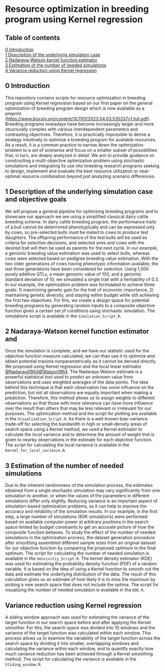 
# Resource optimization in breeding program using Kernel regression
## Table of contents
[0 Introduction](https://github.com/AHassanpour88/Beyond_Scenario_MoBPSopti/edit/main/README.md#0-introduction) <br />
[1 Description of the underlying simulation case](https://github.com/AHassanpour88/Beyond_Scenario_MoBPSopti/edit/main/README.md#1-Simulation_Script) <br />
[2 Nadaraya-Watson kernel function estimator](https://github.com/AHassanpour88/Beyond_Scenario_MoBPSopti/edit/main/README.md#2-Visualization_Script) <br />
[3 Estimation of the number of needed simulations](https://github.com/AHassanpour88/Beyond_Scenario_MoBPSopti/edit/main/README.md#3-Sensivitiy_Script) <br />
[4 Variance reduction using Kernel regression](https://github.com/AHassanpour88/Beyond_Scenario_MoBPSopti/edit/main/README.md#4-Sliding_window) <br />

## 0 Introduction
This repository contains scripts for resource optimization in breeding program using Kernel regression based on our first paper on the general optimization of breeding program design which is now available as a preprint (https://www.biorxiv.org/content/10.1101/2023.04.03.535337v1.full.pdf). Breeding programs nowadays have become increasingly larger and more structurally complex with various interdependent parameters and contrasting objectives. Therefore, it is practically impossible to derive a strategy intuitively to optimize a breeding program for available resources. As a result, it is a common practice to narrow down the optimization problem to a set of scenarios and focus on a smaller subset of possibilities that, in turn, are deeply analyzed in detail. We aim to provide guidance on constructing a multi-objective optimization problem using stochastic simulations and integrating its use into breeding research programs seeking to design, implement and evaluate the best resource utilization or near-optimal resource combination beyond just analyzing scenario differences. 

## 1 Description of the underlying simulation case and objective goals
We will propose a general pipeline for optimizing breeding programs and to showcase our approach we are using a simplified classical dairy cattle breeding scheme. In dairy cattle breeding program, the performance traits of a bull cannot be determined phenotypically and can be expressed only by cows, so pre-selected bulls must be mated to cows to produce test daughters. The offspring performance of the test bulls will be used as criteria for selection decisions, and selected sires and cows with the desired trait will then be used as parents for the next cycle. In our example, a genomic breeding value estimation was used to select bulls, whereas cows were selected based on pedigree breeding value estimation. With the two older generations of cows having phenotypic information available, the last three generations have been considered for selection. Using 1,000 purely additive QTLs, a mean genomic value of 100, and a genomic standard deviation of 10, we simulated a single trait with a heritability of 0.3. In our example, the optimization problem was formulated to achieve three goals: 1) maximizing genetic gain for the trait of economic importance, 2) maintaining genetic diversity, and staying within budget while still achieving the first two objectives. For this, we create a design space for potential breeding programs by generating random inputs to a composite objective function given a certain set of conditions using stochastic simulation. The simulations script is available in the `Simulation_Script.R`. 

## 2 Nadaraya-Watson kernel function estimator and 
Once the simulation is complete, and we have our statistic used for the objective function measure calculated, we can then use it to optimize and obtain potential maxima nonparametrically as it cannot be derived directly. We proposed using Kernel regression and the local linear estimator [@Nadaraya1964](https://epubs.siam.org/doi/10.1137/1109020)[@Watson1964](https://www.jstor.org/stable/pdf/25049340.pdf). The Nadaraya-Watson estimate is a powerful statistical tool used to predict an unknown value from observations and uses weighted averages of the data points. The idea behind this technique is that each observation has some influence on the prediction, but not all observations are equally important when making a prediction. Therefore, this method allows us to assign weights to different observations so that those with more relevance can have more influence over the result than others that may be less relevant or irrelevant for our purposes. The optimization method and the script for plotting are available in the `Visualization_Script.R`. As there is a well-known bias-variance trade-off for selecting the bandwidth in high or small-density areas of search space using a Kernel method, we used a Kernel estimator to calculate the local variance and to determine the amount of weight that is given to nearby observations in the estimate for each objective function. The script for calculating the local variance  is available in the `Kernel_for_local_variance.R`.

## 3 Estimation of the number of needed simulations
Due to the inherent randomness of the simulation process, the estimates obtained from a single stochastic simulation may vary significantly from one simulation to another, or when the values of the parameters in different simulations differ only slightly. Reducing variance is an important aspect of simulation-based optimization problems, as it can help to improve the accuracy and reliability of the simulation results. In our example, in the first step, a large number of simulations (60K simulations) were performed based on available computer power at arbitrary positions in the search space limited by budget constraints to get an accurate picture of how the composite function behaves. To study the effect of the number of needed simulations in the optimization process, the dataset generation procedure after smoothing assembled different sample sizes from an original dataset for our objective function by comparing the proposed optimum to the final optimum. The script for calculating the number of needed simulation  is available in the `Sensivitiy_Script.R`. 
The kernel density estimator (KDE) was used for estimating the probability density function (PDF) of a random variable. It is based on the idea of using a Kernel function to smooth out the data and estimate the underlying distribution of the data. The result of this calculation gives us an estimate of how likely it is to miss the maximum by picking a new search space that does not include the optima. The script for visualizing the number of needed simulation  is available in the `KDE.R`. 

## Variance reduction using Kernel regression
A sliding window approach was used for estimating the variance of the target function in our search space before and after applying the Kernel smoother. For this, the search space was divided into 10 windows and the variance of the target function was calculated within each window. This process allows us to examine the variability of the target function across the search space by dividing it into smaller, overlapping windows and calculating the variance within each window, and to quantify exactly how much variance reduction has been achieved through a Kernel smoothing method. The script for calculating the variance is available in the `Sliding_window.R`. 
